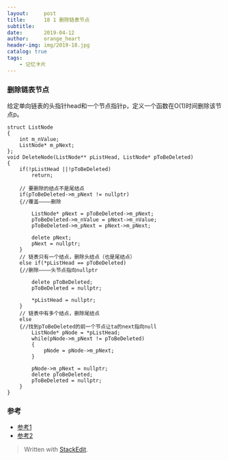 ```yaml
---
layout:     post
title:      18 1 删除链表节点
subtitle:   
date:       2019-04-12
author:     orange_heart
header-img: img/2019-18.jpg
catalog: true
tags:
    - 记忆卡片
---
```


### 删除链表节点

给定单向链表的头指针head和一个节点指针p，定义一个函数在O(1)时间删除该节点p。



```objc
struct ListNode
{
	int m_nValue;
	ListNode* m_pNext;
};
void DeleteNode(ListNode** pListHead, ListNode* pToBeDeleted)
{
    if(!pListHead ||!pToBeDeleted)
        return;

    // 要删除的结点不是尾结点
    if(pToBeDeleted->m_pNext != nullptr)
    {//覆盖————删除
    
        ListNode* pNext = pToBeDeleted->m_pNext;
        pToBeDeleted->m_nValue = pNext->m_nValue;
        pToBeDeleted->m_pNext = pNext->m_pNext;
 
        delete pNext;
        pNext = nullptr;
    }
    // 链表只有一个结点，删除头结点（也是尾结点）
    else if(*pListHead == pToBeDeleted)
    {//删除————头节点指向nullptr
    
        delete pToBeDeleted;
        pToBeDeleted = nullptr;
        
        *pListHead = nullptr;
    }
    // 链表中有多个结点，删除尾结点
    else
    {//找到pToBeDeleted的前一个节点让ta的next指向null
        ListNode* pNode = *pListHead;
        while(pNode->m_pNext != pToBeDeleted)
        {
            pNode = pNode->m_pNext;            
        }
 
        pNode->m_pNext = nullptr;
        delete pToBeDeleted;
        pToBeDeleted = nullptr;
    }
}
```
### 参考

- [参考1](https://github.com/zhedahht/CodingInterviewChinese2)
- [参考2](https://github.com/gatieme/CodingInterviews)

> Written with [StackEdit](https://stackedit.io/).
<!--stackedit_data:
eyJoaXN0b3J5IjpbLTQ1NDk4NjU3NiwtMzE1NDUsMTQwNjIwOD
gzMV19
-->